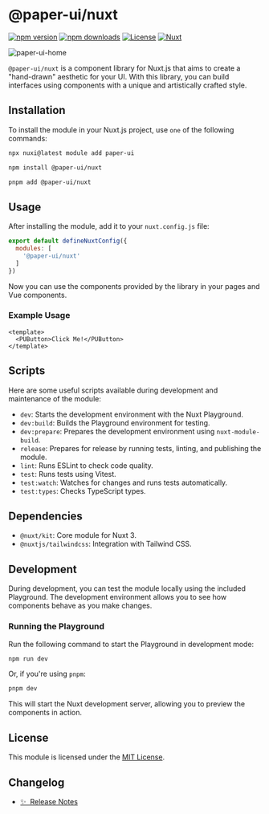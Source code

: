 <!--
Get your module up and running quickly.

Find and replace all on all files (CMD+SHIFT+F):
- Name: My Module
- Package name: paper-ui
- Description: My new Nuxt module
-->

# @paper-ui/nuxt

[![npm version][npm-version-src]][npm-version-href]
[![npm downloads][npm-downloads-src]][npm-downloads-href]
[![License][license-src]][license-href]
[![Nuxt][nuxt-src]][nuxt-href]

![paper-ui-home](https://github.com/user-attachments/assets/c5b4f83a-d052-475d-ad0b-596c9621b5a0)


`@paper-ui/nuxt` is a component library for Nuxt.js that aims to create a "hand-drawn" aesthetic for your UI. With this library, you can build interfaces using components with a unique and artistically crafted style.


## Installation

To install the module in your Nuxt.js project, use `one` of the following commands:

```bash
npx nuxi@latest module add paper-ui
```

```bash
npm install @paper-ui/nuxt
```

```bash
pnpm add @paper-ui/nuxt
```

## Usage

After installing the module, add it to your `nuxt.config.js` file:

```js
export default defineNuxtConfig({
  modules: [
    '@paper-ui/nuxt'
  ]
})
```

Now you can use the components provided by the library in your pages and Vue components.

### Example Usage

```vue
<template>
  <PUButton>Click Me!</PUButton>
</template>
```

## Scripts

Here are some useful scripts available during development and maintenance of the module:

- `dev`: Starts the development environment with the Nuxt Playground.
- `dev:build`: Builds the Playground environment for testing.
- `dev:prepare`: Prepares the development environment using `nuxt-module-build`.
- `release`: Prepares for release by running tests, linting, and publishing the module.
- `lint`: Runs ESLint to check code quality.
- `test`: Runs tests using Vitest.
- `test:watch`: Watches for changes and runs tests automatically.
- `test:types`: Checks TypeScript types.

## Dependencies

- `@nuxt/kit`: Core module for Nuxt 3.
- `@nuxtjs/tailwindcss`: Integration with Tailwind CSS.

## Development

During development, you can test the module locally using the included Playground. The development environment allows you to see how components behave as you make changes.

### Running the Playground

Run the following command to start the Playground in development mode:

```bash
npm run dev
```

Or, if you're using `pnpm`:

```bash
pnpm dev
```

This will start the Nuxt development server, allowing you to preview the components in action.

## License

This module is licensed under the [MIT License](LICENSE).

## Changelog

- [✨ &nbsp;Release Notes](/CHANGELOG.md)
<!-- - [🏀 Online playground](https://stackblitz.com/github/your-org/paper-ui?file=playground%2Fapp.vue) -->
<!-- - [📖 &nbsp;Documentation](https://example.com) -->

<!-- Badges -->
[npm-version-src]: https://img.shields.io/npm/v/@paper-ui/nuxt/latest.svg?style=flat&colorA=020420&colorB=00DC82
[npm-version-href]: https://npmjs.com/package/@paper-ui/nuxt

[npm-downloads-src]: https://img.shields.io/npm/dm/paper-ui.svg?style=flat&colorA=020420&colorB=00DC82
[npm-downloads-href]: https://npm.chart.dev/@paper-ui/nuxt

[license-src]: https://img.shields.io/npm/l/@paper-ui/nuxt.svg?style=flat&colorA=020420&colorB=00DC82
[license-href]: https://npmjs.com/package/@paper-ui/nuxt

[nuxt-src]: https://img.shields.io/badge/Nuxt-020420?logo=nuxt.js
[nuxt-href]: https://nuxt.com

